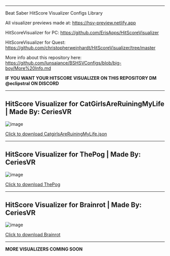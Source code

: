 
---

Beat Saber HitScore Visualizer Configs Library 

All visualizer previews made at: https://hsv-preview.netlify.app

HitScoreVisualizer for PC: https://github.com/ErisApps/HitScoreVisualizer

HitScoreVisualizer for Quest: https://github.com/christopherweinhardt/HitScoreVisualizer/tree/master

More info about this repository here: https://github.com/lunsaiance/BSHSVConfigs/blob/big-boy/More%20Info.md

**IF YOU WANT YOUR HITSCORE VISUALIZER ON THIS REPOSITORY DM @eclipstral ON DISCORD**

---
HitScore Visualizer for CatGirlsAreRuiningMyLife | Made By: CeriesVR
---

![image](https://github.com/user-attachments/assets/11c7fcf8-08bc-464a-968b-b56e2b613b73)


[Click to download CatgirlsAreRuiningMyLife.json](https://github.com/user-attachments/files/20258163/CatgirlsAreRuiningMyLife.json)


---


HitScore Visualizer for ThePog | Made By: CeriesVR
---

![image](https://github.com/user-attachments/assets/0a6685e3-cef5-40ee-962e-8923e2b1f844)


[Click to download ThePog](https://github.com/user-attachments/files/20258184/ThePog.json)

---

HitScore Visualizer for Brainrot | Made By: CeriesVR
---

![image](https://github.com/user-attachments/assets/f9fa0fdd-e38d-4d20-a26c-03850b4fd124)


[Click to download Brainrot](https://github.com/user-attachments/files/20258295/Brainrot.json)

---

**MORE VISUALIZERS COMING SOON**
